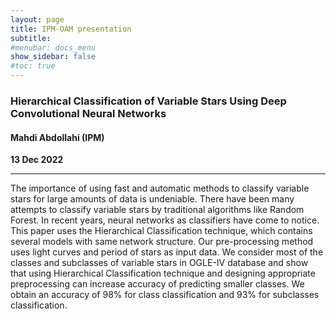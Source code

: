 ```yaml
---
layout: page
title: IPM-OAM presentation
subtitle: 
#menubar: docs_menu
show_sidebar: false
#toc: true
---
```


### Hierarchical Classification of Variable Stars Using Deep Convolutional Neural Networks
#### Mahdi Abdollahi (IPM)
**13 Dec 2022**

---

The importance of using fast and automatic methods to classify variable stars for large amounts of data is undeniable. There have been many attempts to classify variable stars by traditional algorithms like Random Forest. In recent years, neural networks as classifiers have come to notice. This paper uses the Hierarchical Classification technique, which contains several models with same network structure. Our pre-processing method uses light curves and period of stars as input data. We consider most of the classes and subclasses of variable stars in OGLE-IV database and show that using Hierarchical Classification technique and designing appropriate preprocessing can increase accuracy of predicting smaller classes. We obtain an accuracy of 98% for class classification and 93% for subclasses classification.
